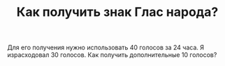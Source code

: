 ﻿---
title: "Как получить знак Глас народа?"
se.owner.user_id: 385716
se.owner.display_name: "Circassian"
se.owner.link: "https://ru.meta.stackoverflow.com/users/385716/circassian"
se.link: "https://ru.meta.stackoverflow.com/questions/10435/%d0%9a%d0%b0%d0%ba-%d0%bf%d0%be%d0%bb%d1%83%d1%87%d0%b8%d1%82%d1%8c-%d0%b7%d0%bd%d0%b0%d0%ba-%d0%93%d0%bb%d0%b0%d1%81-%d0%bd%d0%b0%d1%80%d0%be%d0%b4%d0%b0"
se.question_id: 10435
se.post_type: question
---
<p>Для его получения нужно использовать 40 голосов за 24 часа. Я израсходовал 30 голосов. Как получить дополнительные 10 голосов?</p>
